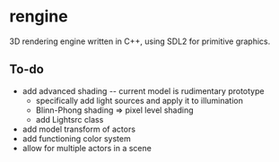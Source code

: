 # rengine

3D rendering engine written in C++, using SDL2 for primitive graphics.

## To-do
- add advanced shading -- current model is rudimentary prototype
	- specifically add light sources and apply it to illumination
	- Blinn-Phong shading => pixel level shading
	- add Lightsrc class
- add model transform of actors
- add functioning color system
- allow for multiple actors in a scene
